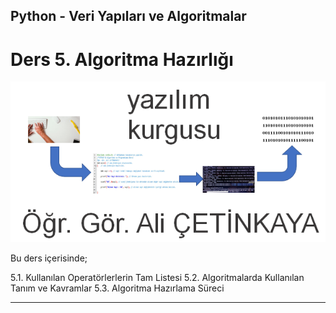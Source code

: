## Python - Veri Yapıları ve Algoritmalar

# Ders 5. Algoritma Hazırlığı

![alternatif metin](https://github.com/acetinkaya/yapayzeka/blob/main/Programlama-8.png)

Bu ders içerisinde;

5.1. Kullanılan Operatörlerlerin Tam Listesi 
5.2. Algoritmalarda Kullanılan Tanım ve Kavramlar
5.3. Algoritma Hazırlama Süreci
	
	
	

---
